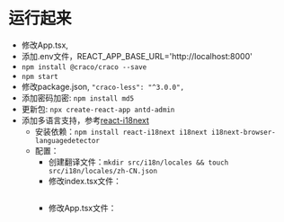 # 运行起来
- 修改App.tsx, <BrowserRouter basename="/">
- 添加.env文件，REACT_APP_BASE_URL='http://localhost:8000'
- `npm install @craco/craco --save`
- `npm start`
- 修改package.json, `"craco-less": "^3.0.0",`
- 添加密码加密: `npm install md5 `
- 更新包: `npx create-react-app antd-admin`
- 添加多语言支持，参考[react-i18next](https://react.i18next.com/)
    - 安装依赖：`npm install react-i18next i18next i18next-browser-languagedetector `
    - 配置：    
        - 创建翻译文件：`mkdir src/i18n/locales && touch src/i18n/locales/zh-CN.json`
        - 修改index.tsx文件：
            ```参考[App.tsx](https://www.pipipi.net/37950.html)
        - 修改App.tsx文件：
 